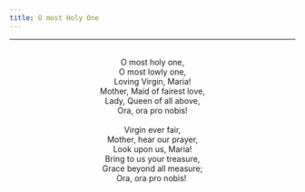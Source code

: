 ```yaml
---
title: O most Holy One
---
```


---
<center>
<br/>
O most holy one,<br/>
O most lowly one,<br/>
Loving Virgin, Maria!<br/>
Mother, Maid of fairest love,<br/>
Lady, Queen of all above,<br/>
Ora, ora pro nobis! <br/>
<br/>
Virgin ever fair,<br/>
Mother, hear our prayer,<br/>
Look upon us, Maria!<br/>
Bring to us your treasure,<br/>
Grace beyond all measure;<br/>
Ora, ora pro nobis!  <br/>

</center>